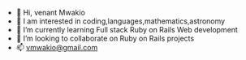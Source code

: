 - 👋 Hi, venant Mwakio
- 👀 I am interested in coding,languages,mathematics,astronomy 
- 🌱 I’m currently learning Full stack Ruby on Rails Web development
- 💞️ I’m looking to collaborate on Ruby on Rails projects
- 📫 vmwakio@gmail.com

<!---
mwax3000/mwax3000 is a ✨ special ✨ repository because its `README.md` (this file) appears on your GitHub profile.
You can click the Preview link to take a look at your changes.
--->
